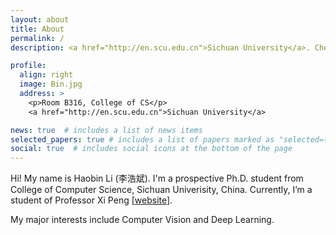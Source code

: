 ```yaml
---
layout: about
title: About
permalink: /
description: <a href="http://en.scu.edu.cn">Sichuan University</a>. Chengdu, China.

profile:
  align: right
  image: Bin.jpg
  address: >
    <p>Room B316, College of CS</p>
    <a href="http://en.scu.edu.cn">Sichuan University</a>

news: true  # includes a list of news items
selected_papers: true # includes a list of papers marked as "selected={true}"
social: true  # includes social icons at the bottom of the page
---
```


Hi! My name is Haobin Li (李浩斌). I'm a prospective Ph.D. student from College of Computer Science, Sichuan Univerisity, China. Currently, I’m a student of Professor Xi Peng \[[website](http://pengxi.me)\]. 

My major interests include Computer Vision and Deep Learning. 
